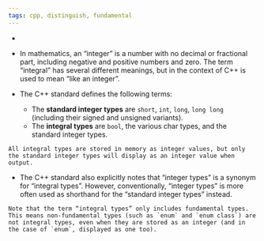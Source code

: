 ```yaml
---
tags: cpp, distinguish, fundamental
---
```

- 
- In mathematics, an “integer” is a number with no decimal or fractional part, including negative and positive numbers and zero. The term “integral” has several different meanings, but in the context of C++ is used to mean “like an integer”.

- The C++ standard defines the following terms:
	- The **standard integer types** are `short`, `int`, `long`, `long long` (including their signed and unsigned variants).
	- The **integral types** are `bool`, the various char types, and the standard integer types.

```ad-note
All integral types are stored in memory as integer values, but only the standard integer types will display as an integer value when output. 
```

- The C++ standard also explicitly notes that “integer types” is a synonym for “integral types”. However, conventionally, “integer types” is more often used as shorthand for the “standard integer types” instead.

```ad-note
Note that the term “integral types” only includes fundamental types. This means non-fundamental types (such as `enum` and `enum class`) are not integral types, even when they are stored as an integer (and in the case of `enum`, displayed as one too).
```
